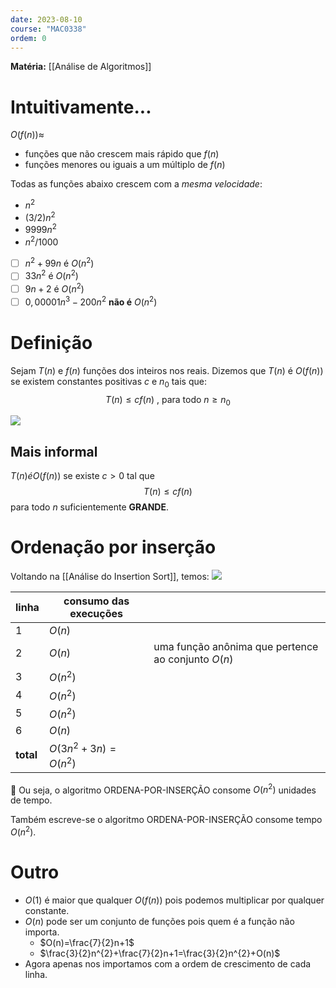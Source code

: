 ```yaml
---
date: 2023-08-10
course: "MAC0338"
ordem: 0
---
```

**Matéria:** [[Análise de Algoritmos]]

# Intuitivamente...
$O(f (n)) ≈$
- funções que não crescem mais rápido que $f (n)$
- funções menores ou iguais a um múltiplo de $f (n)$

Todas as funções abaixo crescem com a _mesma velocidade_:
- $n^{2}$
- $(3/2)n^{2}$
- $9999n^{2}$
- $n^{2} /1000$

- [ ] $n^{2}+99n$ é $O(n^{2})$
- [ ] $33n^{2}$ é $O(n^{2})$
- [ ] $9n+2$ é $O(n^{2})$
- [ ] $0,00001n^{3}-200n^{2}$ **não é** $O(n^{2})$

# Definição
Sejam $T (n$) e $f (n)$ funções dos inteiros nos reais.
Dizemos que $T (n)$ é $O(f (n))$ se existem constantes positivas $c$ e $n_{0}$ tais que:
$$
T (n) ≤ c f (n)\text{ , para todo } n\geq n_{0}
$$

![](https://i.imgur.com/IpUfItP.png)


## Mais informal
$T (n) é O(f (n))$ se existe $c > 0$ tal que
$$
T (n) ≤ c f (n)
$$
para todo $n$ suficientemente **GRANDE**.
# Ordenação por inserção
Voltando na [[Análise do Insertion Sort]], temos:
![](https://i.imgur.com/USrMUSl.png)

| linha     | consumo das execuções   |                                                    |
| --------- | ----------------------- | -------------------------------------------------- |
| 1         | $O(n)$                  |                                                    |
| 2         | $O(n)$                  | uma função anônima que pertence ao conjunto $O(n)$ |
| 3         | $O(n^{2})$              |                                                    |
| 4         | $O(n^{2})$              |                                                    |
| 5         | $O(n^{2})$              |                                                    |
| 6         | $O(n)$                  |                                                    |
| **total** | $O(3n^{2}+3n)=O(n^{2})$ |                                                    |


Ou seja, o algoritmo ORDENA-POR-INSERÇÃO consome
$O(n^{2})$ unidades de tempo.

Também escreve-se o algoritmo ORDENA-POR-INSERÇÃO consome
tempo $O(n^{2})$.

# Outro
- $O(1)$ é maior que qualquer $O(f(n))$ pois podemos multiplicar por qualquer constante.
- $O(n)$ pode ser um conjunto de funções pois quem é a função não importa.
	- $O(n)=\frac{7}{2}n+1$
	- $\frac{3}{2}n^{2}+\frac{7}{2}n+1=\frac{3}{2}n^{2}+O(n)$
- Agora apenas nos importamos com a ordem de crescimento de cada linha.
